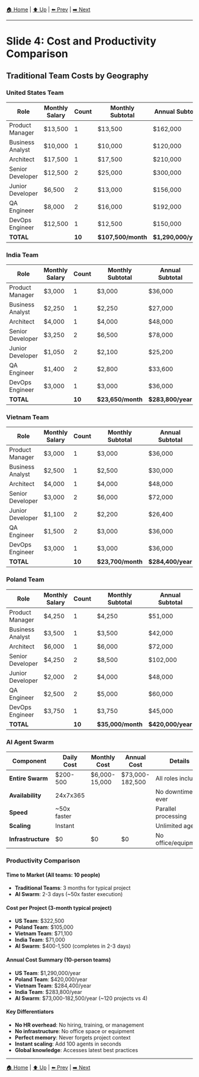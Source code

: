 [🏠 Home](../slide-deck.md) | [⬆️ Up](../slide-deck.md) | [⬅️ Prev](slide-03-agent-augmented.md) | [➡️ Next](slide-05-development-principles.md)

---

# Slide 4: Cost and Productivity Comparison

## Traditional Team Costs by Geography

### United States Team
| Role | Monthly Salary | Count | Monthly Subtotal | Annual Subtotal |
|------|----------------|-------|------------------|-----------------|
| Product Manager | $13,500 | 1 | $13,500 | $162,000 |
| Business Analyst | $10,000 | 1 | $10,000 | $120,000 |
| Architect | $17,500 | 1 | $17,500 | $210,000 |
| Senior Developer | $12,500 | 2 | $25,000 | $300,000 |
| Junior Developer | $6,500 | 2 | $13,000 | $156,000 |
| QA Engineer | $8,000 | 2 | $16,000 | $192,000 |
| DevOps Engineer | $12,500 | 1 | $12,500 | $150,000 |
| **TOTAL** | | **10** | **$107,500/month** | **$1,290,000/year** |

### India Team
| Role | Monthly Salary | Count | Monthly Subtotal | Annual Subtotal |
|------|----------------|-------|------------------|-----------------|
| Product Manager | $3,000 | 1 | $3,000 | $36,000 |
| Business Analyst | $2,250 | 1 | $2,250 | $27,000 |
| Architect | $4,000 | 1 | $4,000 | $48,000 |
| Senior Developer | $3,250 | 2 | $6,500 | $78,000 |
| Junior Developer | $1,050 | 2 | $2,100 | $25,200 |
| QA Engineer | $1,400 | 2 | $2,800 | $33,600 |
| DevOps Engineer | $3,000 | 1 | $3,000 | $36,000 |
| **TOTAL** | | **10** | **$23,650/month** | **$283,800/year** |

### Vietnam Team
| Role | Monthly Salary | Count | Monthly Subtotal | Annual Subtotal |
|------|----------------|-------|------------------|-----------------|
| Product Manager | $3,000 | 1 | $3,000 | $36,000 |
| Business Analyst | $2,500 | 1 | $2,500 | $30,000 |
| Architect | $4,000 | 1 | $4,000 | $48,000 |
| Senior Developer | $3,000 | 2 | $6,000 | $72,000 |
| Junior Developer | $1,100 | 2 | $2,200 | $26,400 |
| QA Engineer | $1,500 | 2 | $3,000 | $36,000 |
| DevOps Engineer | $3,000 | 1 | $3,000 | $36,000 |
| **TOTAL** | | **10** | **$23,700/month** | **$284,400/year** |

### Poland Team
| Role | Monthly Salary | Count | Monthly Subtotal | Annual Subtotal |
|------|----------------|-------|------------------|-----------------|
| Product Manager | $4,250 | 1 | $4,250 | $51,000 |
| Business Analyst | $3,500 | 1 | $3,500 | $42,000 |
| Architect | $6,000 | 1 | $6,000 | $72,000 |
| Senior Developer | $4,250 | 2 | $8,500 | $102,000 |
| Junior Developer | $2,000 | 2 | $4,000 | $48,000 |
| QA Engineer | $2,500 | 2 | $5,000 | $60,000 |
| DevOps Engineer | $3,750 | 1 | $3,750 | $45,000 |
| **TOTAL** | | **10** | **$35,000/month** | **$420,000/year** |

### AI Agent Swarm
| Component | Daily Cost | Monthly Cost | Annual Cost | Details |
|-----------|------------|--------------|-------------|---------|
| **Entire Swarm** | $200-500 | $6,000-15,000 | $73,000-182,500 | All roles included |
| **Availability** | 24x7x365 | | | No downtime ever |
| **Speed** | ~50x faster | | | Parallel processing |
| **Scaling** | Instant | | | Unlimited agents |
| **Infrastructure** | $0 | $0 | $0 | No office/equipment |

### Productivity Comparison

#### Time to Market (All teams: 10 people)
- **Traditional Teams**: 3 months for typical project
- **AI Swarm**: 2-3 days (~50x faster execution)

#### Cost per Project (3-month typical project)
- **US Team**: $322,500
- **Poland Team**: $105,000
- **Vietnam Team**: $71,100
- **India Team**: $71,000
- **AI Swarm**: $400-1,500 (completes in 2-3 days)

#### Annual Cost Summary (10-person teams)
- **US Team**: $1,290,000/year
- **Poland Team**: $420,000/year
- **Vietnam Team**: $284,400/year
- **India Team**: $283,800/year
- **AI Swarm**: $73,000-182,500/year (~120 projects vs 4)

#### Key Differentiators
- **No HR overhead**: No hiring, training, or management
- **No infrastructure**: No office space or equipment
- **Perfect memory**: Never forgets project context
- **Instant scaling**: Add 100 agents in seconds
- **Global knowledge**: Accesses latest best practices

---

[🏠 Home](../slide-deck.md) | [⬆️ Up](../slide-deck.md) | [⬅️ Prev](slide-03-agent-augmented.md) | [➡️ Next](slide-05-development-principles.md)
